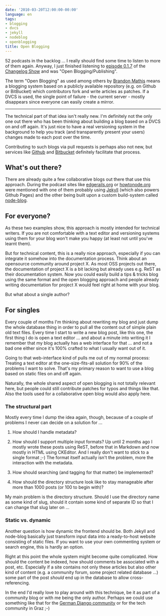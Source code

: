 ```yaml
---
date: '2010-03-20T12:00:00-00:00'
language: en
tags:
- blogging
- dvcs
- jekyll
- nodeblog
- openblogging
title: Open Blogging
---
```



52 podcasts in the backlog ... I really should find some time to listen to
more of them again. Anyway, I just finished listening to [episode 0.1.7](http://changelogshow.com/105/3197-episode-0-1-7-open-source-publishing-with-geoffrey-grosenbach-brandon-mathis-and-tim-caswell) of the
[Changelog Show](http://changelogshow.com/) and was "Open Blogging/Publishing".

The term "Open Blogging" as used among others by [Brandon Mathis](http://brandonmathis.com/blog/2010/02/09/edgerails.info-and-open-blogging/) means a blogging system based on a publicly available repository (e.g. on Github or BitBucket) which contributors fork and write articles as patches. If a DVCS is used, the single point of failure - the current server - mostly disappears since everyone can easily create a mirror.

-------------------------------

The technical part of that idea isn't really new. I'm definitely not the only one out there who has been thinking about building a blog based on a DVCS on and off again. It's just nice to have a real versioning system in the background to help you track (and transparently present your users) changes made to each post over the time.

Contributing to such blogs via pull requests is perhaps also not new, but services like [Github](http://github.com) and [Bitbucket](http://bitbucket.org) definitely facilitate that process.

## What's out there?

There are already quite a few collaborative blogs out there that use this approach. During the podcast sites like [edgerails.org](http://edgerails.info/) or [howtonode.org](http://howtonode.org) were mentioned with one of them probably using [Jekyll](http://github.com/mojombo/jekyll) (which also powers Github Pages) and the other being built upon a custom build-system called [node-blog](http://github.com/creationix/node-blog/).

## For everyone?

As these two examples show, this approach is mostly intended for technical writers. If you are not comfortable with a text editor and versioning systems using them for your blog won't make you happy (at least not until you've learnt them). 

But for technical content, this is a really nice approach, especially if you can integrate it somehow into the documentation process. Think about an opensource community around project X. As most OSS projects out there, the documentation of project X is a bit lacking but already uses e.g. ReST as their documentation system. Now you could easily build a tips & tricks blog using the same format and the open blogging approach and people already writing documentation for project X would feel right at home with your blog.

But what about a single author?

## For singles

Every couple of months I'm thinking about rewriting my blog and just dump the
whole database thing in order to pull all the content out of simple
plain old text files. Every time I start to write a new blog post, like this
one, the first thing I do is open a text editor ... and about a minute into 
writing it I remember that my blog actually has a web interface for that ... and 
not a bad one either since it's 100% crafted to what I usually want out of it.

Going to that web-interface kind of pulls me out of my normal process: Treating
a text editor at the one-size-fits-all solution for 90% of the problems I want
to solve. That's my primary reason to want to use a blog based on static files
on and off again. 

Naturally, the whole shared aspect of open blogging is not totally relevant here, but people could still contribute patches for typos and things like that. Also the tools used for a collaborative open blog would also apply here.

### The structural part

Mostly every time I dump the idea again, though, because of a couple of problems I never can decide on a solution for ...

1.  How should I handle metadata? 
    
2.  How should I support multiple input formats? Up until 2 months ago I mostly
    wrote these posts using ReST, before that in Markdown and now mostly in
    HTML using CKEditor. And I really don't want to stick to a single format ;-)
    The format itself actually isn't the problem, more the interaction with
    the metadata.
    
3.  How should searching (and tagging for that matter) be implemented?

4.  How should the directory structure look like to stay manageable after more
    than 1000 posts (or 100 to begin with)?

My main problem is the directory structure. Should I use the directory name as
some kind of slug, should it contain some kind of separate ID so that I can
change that slug later on ...

### Static vs. dynamic

Another question is how dynamic the frontend should be. Both Jekyll and node-blog basically just transform input data into a ready-to-host website consisting of static files. If you want to use your own commenting system or search engine, this is hardly an option. 

Right at this point the whole system might become quite complicated. How should the content be indexed, how should comments be associated with a post, etc. Especially if a site contains not only these articles but also other kind of content (e.g. a community forum, some project related database ...) some part of the post *should* end up in the database to allow cross-referencing.

In the end I'd really love to play around with this technique, be it as part of a community blog or with me being the only author. Perhaps we could use something like that for the [German Django community](http://django-de.org) or for the tech community in Graz ;-)
